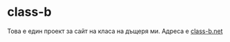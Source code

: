 class-b
=======

Това е един проект за сайт на класа на дъщеря ми. Адреса е <a href="http://class-b.net">class-b.net</a>
